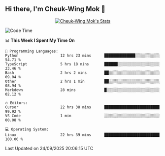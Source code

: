## Hi there, I'm Cheuk-Wing Mok 👋

<!--
**mozro0327/mozro0327** is a ✨ _special_ ✨ repository because its `README.md` (this file) appears on your GitHub profile.

Here are some ideas to get you started:

- 🔭 I’m currently working on ...
- 🌱 I’m currently learning ...
- 👯 I’m looking to collaborate on ...
- 🤔 I’m looking for help with ...
- 💬 Ask me about ...
- 📫 How to reach me: ...
- 😄 Pronouns: ...
- ⚡ Fun fact: ...
-->

<p align="center">
  <a href="https://github.com/mozro0327" class="rich-diff-level-one">
    <img src="https://github-readme-stats.vercel.app/api?username=mozro0327&title_color=333&text_color=777" alt="Cheuk-Wing Mok's Stats" >
    <!-- &hide=issues
    <img src="https://github-readme-stats.vercel.app/api?username=mozro0327&hide=issues&title_color=333&text_color=777" alt="Cheuk-Wing Mok's Stats" >
    -->
  </a>
</p>

<!--START_SECTION:waka-->
![Code Time](http://img.shields.io/badge/Code%20Time-3%2C877%20hrs%2046%20mins-blue)

📊 **This Week I Spent My Time On** 

```text
💬 Programming Languages: 
Python                   12 hrs 23 mins      ██████████████░░░░░░░░░░░   54.71 % 
TypeScript               5 hrs 18 mins       ██████░░░░░░░░░░░░░░░░░░░   23.46 % 
Bash                     2 hrs 2 mins        ██░░░░░░░░░░░░░░░░░░░░░░░   09.04 % 
Other                    2 hrs 1 min         ██░░░░░░░░░░░░░░░░░░░░░░░   08.94 % 
Markdown                 28 mins             █░░░░░░░░░░░░░░░░░░░░░░░░   02.12 % 

🔥 Editors: 
Cursor                   22 hrs 38 mins      █████████████████████████   99.92 % 
VS Code                  1 min               ░░░░░░░░░░░░░░░░░░░░░░░░░   00.08 % 

💻 Operating System: 
Linux                    22 hrs 39 mins      █████████████████████████   100.00 % 
```


 Last Updated on 24/09/2025 20:06:15 UTC
<!--END_SECTION:waka-->
